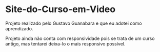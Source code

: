 # Site-do-Curso-em-Video
Projeto realizado pelo Gustavo Guanabara e que eu adotei como aprendizado.

Projeto ainda não conta com responsividade pois se trata de um curso antigo, mas tentarei deixa-lo o mais responsivo possível.
